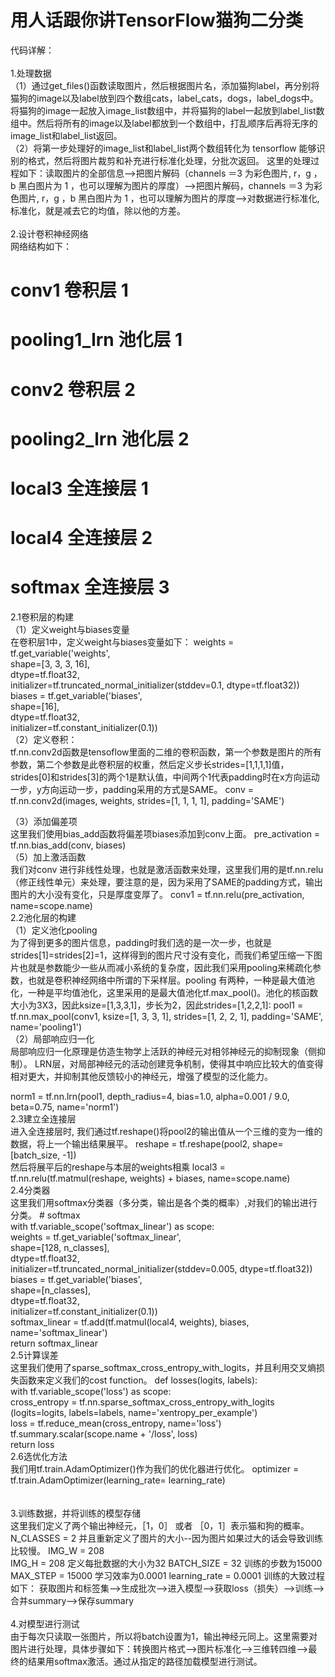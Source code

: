 # 用人话跟你讲TensorFlow猫狗二分类</br>
代码详解：</br>
</br>
1.处理数据</br>
（1）通过get_files()函数读取图片，然后根据图片名，添加猫狗label，再分别将猫狗的image以及label放到四个数组cats，label_cats，dogs，label_dogs中。
将猫狗的image一起放入image_list数组中，并将猫狗的label一起放到label_list数组中。然后将所有的image以及label都放到一个数组中，打乱顺序后再将无序的image_list和label_list返回。</br>
（2）将第一步处理好的image_list和label_list两个数组转化为 tensorflow 能够识别的格式，然后将图片裁剪和补充进行标准化处理，分批次返回。
这里的处理过程如下：读取图片的全部信息-->把图片解码（channels ＝3 为彩色图片, r，g ，b  黑白图片为 1 ，也可以理解为图片的厚度）-->把图片解码，channels ＝3 为彩色图片, r，g ，b  黑白图片为 1 ，也可以理解为图片的厚度-->对数据进行标准化,标准化，就是减去它的均值，除以他的方差。
</br></br>
2.设计卷积神经网络</br>
网络结构如下：
# conv1   卷积层 1
# pooling1_lrn  池化层 1
# conv2  卷积层 2
# pooling2_lrn 池化层 2
# local3 全连接层 1
# local4 全连接层 2
# softmax 全连接层 3</br>
2.1卷积层的构建</br>
（1）定义weight与biases变量</br>
在卷积层1中，定义weight与biases变量如下：
        weights = tf.get_variable('weights',  
                                  shape=[3, 3, 3, 16],  
                                  dtype=tf.float32,  
                                  initializer=tf.truncated_normal_initializer(stddev=0.1, dtype=tf.float32))  
        biases = tf.get_variable('biases',  
                                 shape=[16],  
                                 dtype=tf.float32,  
                                 initializer=tf.constant_initializer(0.1))  
（2）定义卷积：</br>
tf.nn.conv2d函数是tensoflow里面的二维的卷积函数，第一个参数是图片的所有参数，第二个参数是此卷积层的权重，然后定义步长strides=[1,1,1,1]值，strides[0]和strides[3]的两个1是默认值，中间两个1代表padding时在x方向运动一步，y方向运动一步，padding采用的方式是SAME。
conv = tf.nn.conv2d(images, weights, strides=[1, 1, 1, 1], padding='SAME')  

（3）添加偏差项</br>
这里我们使用bias_add函数将偏差项biases添加到conv上面。
pre_activation = tf.nn.bias_add(conv, biases)  
（5）加上激活函数</br>
我们对conv 进行非线性处理，也就是激活函数来处理，这里我们用的是tf.nn.relu（修正线性单元）来处理，要注意的是，因为采用了SAME的padding方式，输出图片的大小没有变化，只是厚度变厚了。
conv1 = tf.nn.relu(pre_activation, name=scope.name) </br>
2.2池化层的构建</br>
（1）定义池化pooling</br>
为了得到更多的图片信息，padding时我们选的是一次一步，也就是strides[1]=strides[2]=1，这样得到的图片尺寸没有变化，而我们希望压缩一下图片也就是参数能少一些从而减小系统的复杂度，因此我们采用pooling来稀疏化参数，也就是卷积神经网络中所谓的下采样层。pooling 有两种，一种是最大值池化，一种是平均值池化，这里采用的是最大值池化tf.max_pool()。池化的核函数大小为3X3，因此ksize=[1,3,3,1]，步长为2，因此strides=[1,2,2,1]:
pool1 = tf.nn.max_pool(conv1, ksize=[1, 3, 3, 1], strides=[1, 2, 2, 1], padding='SAME', name='pooling1')  
（2）局部响应归一化</br>
局部响应归一化原理是仿造生物学上活跃的神经元对相邻神经元的抑制现象（侧抑制）。
LRN层，对局部神经元的活动创建竞争机制，使得其中响应比较大的值变得相对更大，并抑制其他反馈较小的神经元，增强了模型的泛化能力。

norm1 = tf.nn.lrn(pool1, depth_radius=4, bias=1.0, alpha=0.001 / 9.0, beta=0.75, name='norm1')  
2.3建立全连接层    </br>
进入全连接层时, 我们通过tf.reshape()将pool2的输出值从一个三维的变为一维的数据，将上一个输出结果展平。
reshape = tf.reshape(pool2, shape=[batch_size, -1])  
然后将展平后的reshape与本层的weights相乘
    local3 = tf.nn.relu(tf.matmul(reshape, weights) + biases, name=scope.name)  </br>
2.4分类器</br>
这里我们用softmax分类器（多分类，输出是各个类的概率）,对我们的输出进行分类。
    # softmax  
    with tf.variable_scope('softmax_linear') as scope:  
        weights = tf.get_variable('softmax_linear',  
                                  shape=[128, n_classes],  
                                  dtype=tf.float32,  
                                  initializer=tf.truncated_normal_initializer(stddev=0.005, dtype=tf.float32))  
        biases = tf.get_variable('biases',  
                                 shape=[n_classes],  
                                 dtype=tf.float32,  
                                 initializer=tf.constant_initializer(0.1))  
        softmax_linear = tf.add(tf.matmul(local4, weights), biases, name='softmax_linear')  
   return softmax_linear </br>
2.5计算误差</br>
这里我们使用了sparse_softmax_cross_entropy_with_logits，并且利用交叉熵损失函数来定义我们的cost function。
def losses(logits, labels):  
    with tf.variable_scope('loss') as scope:  
        cross_entropy = tf.nn.sparse_softmax_cross_entropy_with_logits \
                        (logits=logits, labels=labels, name='xentropy_per_example')  
        loss = tf.reduce_mean(cross_entropy, name='loss')  
        tf.summary.scalar(scope.name + '/loss', loss)  
    return loss </br>
2.6选优化方法</br>
我们用tf.train.AdamOptimizer()作为我们的优化器进行优化。
optimizer = tf.train.AdamOptimizer(learning_rate= learning_rate)  
</br></br>
3.训练数据，并将训练的模型存储</br>
这里我们定义了两个输出神经元，［1，0］ 或者 ［0，1］表示猫和狗的概率。
N_CLASSES = 2 
并且重新定义了图片的大小--因为图片如果过大的话会导致训练比较慢。
IMG_W = 208  
IMG_H = 208
定义每批数据的大小为32
BATCH_SIZE = 32
训练的步数为15000
MAX_STEP = 15000
学习效率为0.0001
learning_rate = 0.0001
训练的大致过程如下：
获取图片和标签集-->生成批次-->进入模型-->获取loss（损失）-->训练-->合并summary-->保存summary</br></br>
4.对模型进行测试</br>
由于每次只读取一张图片，所以将batch设置为1，输出神经元同上。这里需要对图片进行处理，具体步骤如下：转换图片格式-->图片标准化-->三维转四维-->最终的结果用softmax激活。通过从指定的路径加载模型进行测试。</br></br>
